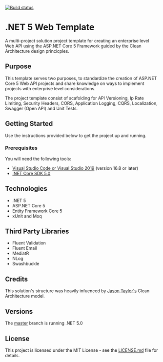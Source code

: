 [![Build status](https://dev.azure.com/marlongayle/Net5WebTemplate/_apis/build/status/Net5WebTemplate-CI)](https://dev.azure.com/marlongayle/Net5WebTemplate/_build/latest?definitionId=3)

# .NET 5 Web Template
A multi-project solution project template for creating an enterprise level Web API using the ASP.NET Core 5 Framework guided by the Clean Architecture design princicples.

## Purpose
This template serves two purposes, to standardize the creation of ASP.NET Core 5 Web API projects and share knowledge on ways 
to implement projects with enterprise level considerations.

The project template consist of scafolding for API Versioning, Ip Rate Limiting, Security Headers, CORS, Application Logging, CQRS, Localization,
Swagger (Open API) and Unit Tests.

## Getting Started
Use the instructions provided below to get the project up and running.

### Prerequisites
You will need the following tools:
* [Visual Studio Code or Visual Studio 2019](https://visualstudio.microsoft.com/vs/) (version 16.8 or later)
* [.NET Core SDK 5.0](https://dotnet.microsoft.com/download/dotnet/5.0)

## Technologies
* .NET 5
* ASP.NET Core 5
* Entity Framework Core 5
* xUnit and Moq 

## Third Party Libraries
* Fluent Validation
* Fluent Email
* MediatR
* NLog
* Swashbuckle

## Credits
This solution's structure was heavily infuenced by [Jason Taylor's](https://github.com/jasontaylordev) Clean Architecture model.

## Versions
The [master](https://github.com/marlonajgayle/Net5WebTemplate/master) branch is running .NET 5.0

## License

This project is licensed under the MIT License - see the [LICENSE.md](https://github.com/marlonajgayle/Net5WebTemplate/master/LICENSE.md) file for details.